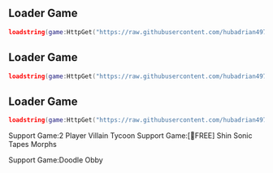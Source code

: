 ## Loader Game
```lua
loadstring(game:HttpGet("https://raw.githubusercontent.com/hubadrian497/script/refs/heads/main/Scriptmorph"))()
```

## Loader Game
```lua
loadstring(game:HttpGet("https://raw.githubusercontent.com/hubadrian497/script/refs/heads/main/adrianhubs"))()
```

## Loader Game
```lua
loadstring(game:HttpGet("https://raw.githubusercontent.com/hubadrian497/script/refs/heads/main/Doodle%20Obby%20script%20zenhub101"))()
```

Support Game:2 Player Villain Tycoon
Support Game:[🎁FREE] Shin Sonic Tapes Morphs

Support Game:Doodle Obby
